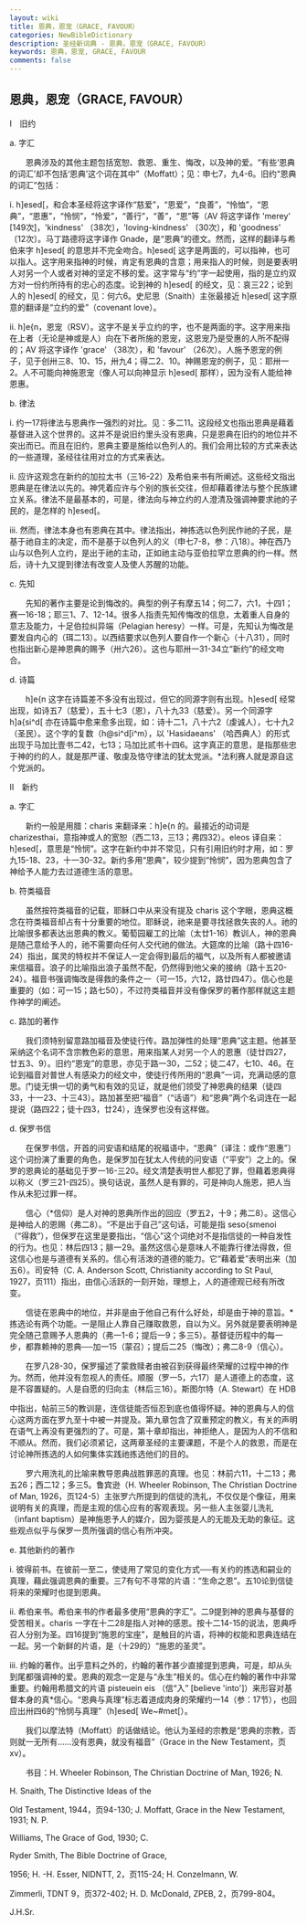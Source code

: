 ```yaml
---
layout: wiki
title: 恩典，恩宠（GRACE, FAVOUR）
categories: NewBibleDictionary
description: 圣经新词典 - 恩典，恩宠（GRACE, FAVOUR）
keywords: 恩典，恩宠, GRACE, FAVOUR
comments: false
---
```


## 恩典，恩宠（GRACE, FAVOUR）

Ⅰ　旧约

a. 字汇

　　恩典涉及的其他主题包括宽恕、救恩、重生、悔改，以及神的爱。“有些‘恩典的词汇’却不包括‘恩典’这个词在其中”（Moffatt）；见：申七7，九4-6。旧约“恩典的词汇”包括：

i. h]esed[，和合本圣经将这字译作“慈爱”，“恩爱”，“良善”，“怜恤”，“恩典”，“恩惠”，“怜悯”，“怜爱”，“善行”，“善”，“恩”等（AV 将这字译作 'merey' [149次]，'kindness' 〔38次〕，'loving-kindness' 〔30次〕，和 'goodness' 〔12次〕。马丁路德将这字译作 Gnade，是“恩典”的德文。然而，这样的翻译与希伯来字 h]esed[ 的意思并不完全吻合。h]esed[ 这字是两面的，可以指神，也可以指人。这字用来指神的时候，肯定有恩典的含意；用来指人的时候，则是要表明人对另一个人或者对神的坚定不移的爱。这字常与“约”字一起使用，指的是立约双方对一份约所持有的忠心的态度。论到神的 h]esed[ 的经文，见：哀三22；论到人的 h]esed[ 的经文，见：何六6。史尼思（Snaith）主张最接近 h]esed[ 这字原意的翻译是“立约的爱”（covenant love）。

ii. h]e{n，恩宠（RSV）。这字不是关乎立约的字，也不是两面的字。这字用来指在上者（无论是神或是人）向在下者所施的恩宠，这恩宠乃是受惠的人所不配得的；AV 将这字译作 'grace' （38次），和 'favour' （26次）。人施予恩宠的例子，见于创卅三8、10、15，卅九4；得二2、10。神赐恩宠的例子，见：耶卅一2。人不可能向神施恩宠（像人可以向神显示 h]esed[ 那样），因为没有人能给神恩惠。

b. 律法

i. 约一17将律法与恩典作一强烈的对比。见：多二11。这段经文也指出恩典是藉着基督进入这个世界的。这并不是说旧约里头没有恩典，只是恩典在旧约的地位并不突出而已。而且在旧约，恩典主要是施给以色列人的。我们会用比较的方式来表达的一些道理，圣经往往用对立的方式来表达。

ii. 应许这观念在新约的加拉太书（三16-22）及希伯来书有所阐述。这些经文指出恩典是在律法以先的。神凭着应许与个别的族长交往，但却藉着律法与整个民族建立关系。律法不是最基本的，可是，律法向与神立约的人澄清及强调神要求祂的子民的，是怎样的 h]esed[。

iii. 然而，律法本身也有恩典在其中。律法指出，神拣选以色列民作祂的子民，是基于祂自主的决定，而不是基于以色列人的义（申七7-8，参：八18）。神在西乃山与以色列人立约，是出于祂的主动，正如祂主动与亚伯拉罕立恩典的约一样。然后，诗十九又提到律法有改变人及使人苏醒的功能。

c. 先知

　　先知的著作主要是论到悔改的。典型的例子有摩五14；何二7，六1，十四1；赛一16-18；耶三1、7、12-14。很多人指责先知传悔改的信息，太着重人自身的意志及能力，十足伯拉纠异端（Pelagian heresy）一样。可是，先知认为悔改是要发自内心的（珥二13）。以西结要求以色列人要自作一个新心（十八31），同时也指出新心是神恩典的赐予（卅六26）。这也与耶卅一31-34立“新约”的经文吻合。

d. 诗篇

　　h]e{n 这字在诗篇差不多没有出现过，但它的同源字则有出现。h]esed[ 经常出现，如诗五7（慈爱），五十七3（恩），八十九33（慈爱）。另一个同源字 h]a{si^d[ 亦在诗篇中愈来愈多出现，如：诗十二1，八十六2（虔诚人），七十九2（圣民）。这个字的复数（h@si^d[i^m），以 'Hasidaeans' （哈西典人）的形式出现于马加比壹书二42，七13；马加比贰书十四6。这字真正的意思，是指那些忠于神的约的人，就是那严谨、敬虔及恪守律法的犹太党派。*法利赛人就是源自这个党派的。

Ⅱ　新约

a. 字汇

　　新约一般是用腊：charis 来翻译来：h]e{n 的。最接近的动词是 charizesthai，意指神或人的宽恕（西二13，三13；弗四32）。eleos 译自来：h]esed[，意思是“怜悯”。这字在新约中并不常见，只有引用旧约时才用，如：罗九15-18、23，十一30-32。新约多用“恩典”，较少提到“怜悯”，因为恩典包含了神给予人能力去过道德生活的意思。

b. 符类福音

　　虽然按符类福音的记载，耶稣口中从来没有提及 charis 这个字眼，恩典这概念在符类福音却占有十分重要的地位。耶稣说，祂来是要寻找拯救失丧的人。祂的比喻很多都表达出恩典的教义。葡萄园雇工的比喻（太廿1-16）教训人，神的恩典是随己意给予人的，祂不需要向任何人交代祂的做法。大筵席的比喻（路十四16-24）指出，属灵的特权并不保证人一定会得到最后的福气，以及所有人都被邀请来信福音。浪子的比喻指出浪子虽然不配，仍然得到他父亲的接纳（路十五20-24）。福音书强调悔改是得救的条件之一（可一15，六12，路廿四47）。信心也是重要的（如：可一15；路七50），不过符类福音并没有像保罗的著作那样就这主题作神学的阐述。

c. 路加的著作

　　我们须特别留意路加福音及使徒行传。路加弹性的处理“恩典”这主题。他甚至采纳这个名词不含宗教色彩的意思，用来指某人对另一个人的恩惠（徒廿四27，廿五3、9）。旧约“恩宠”的意思，亦见于路一30，二52；徒二47，七10、46。在论到福音对普世人有感染力的经文中，使徒行传所用的“恩典”一词，充满动感的意思。门徒无惧一切的勇气和有效的见证，就是他们领受了神恩典的结果（徒四33，十一23、十三43）。路加甚至把“福音”（“话语”）和“恩典”两个名词连在一起提说（路四22；徒十四3，廿24），连保罗也没有这样做。

d. 保罗书信

　　在保罗书信，开首的问安语和结尾的祝福语中，“恩典”〔译注：或作“恩惠”〕这个词扮演了重要的角色，是保罗加在犹太人传统的问安语（“平安”）之上的。保罗的恩典论的基础见于罗一16-三20。经文清楚表明世人都犯了罪，但藉着恩典得以称义（罗三21-四25）。换句话说，虽然人是有罪的，可是神向人施恩，把人当作从未犯过罪一样。

　　信心（*信仰）是人对神的恩典所作出的回应（罗五2，十9；弗二8）。这信心是神给人的恩赐（弗二8）。“不是出于自己”这句话，可能是指 seso{smenoi （“得救”），但保罗在这里是要指出，“信心”这个词绝对不是指信徒的一种自发性的行为。也见：林后四13；腓一29。虽然这信心是意味人不能靠行律法得救，但这信心也是与道德有关系的。信心有活泼的道德的能力。它“藉着爱”表明出来（加五6）。司安特（C. A. Anderson Scott, Christianity according to St Paul, 1927，页111）指出，由信心活跃的一刻开始，理想上，人的道德观已经有所改变。

　　信徒在恩典中的地位，并非是由于他自己有什么好处，却是由于神的意旨。*拣选论有两个功能。一是阻止人靠自己赚取救恩，自以为义。另外就是要表明神是完全随己意赐予人恩典的（弗一1-6；提后一9；多三5）。基督徒历程中的每一步，都靠赖神的恩典──加一15（蒙召）；提后二25（悔改）；弗二8-9（信心）。

　　在罗八28-30，保罗撮述了蒙救赎者由被召到获得最终荣耀的过程中神的作为。然而，他并没有忽视人的责任。顺服（罗一5，六17）是人道德上的态度，这是不容置疑的。人是自愿的归向主（林后三16）。斯图尔特（A. Stewart）在 HDB

中指出，帖前三5的教训是，连信徒能否恒忍到底也值得怀疑。神的恩典与人的信心这两方面在罗九至十中被一并提及。第九章包含了双重预定的教义，有关的声明在语气上再没有更强烈的了。可是，第十章却指出，神拒绝人，是因为人的不信和不顺从。然而，我们必须紧记，这两章圣经的主要课题，不是个人的救恩，而是在讨论神所拣选的人如何集体实践祂拣选他们的目的。

　　罗六用洗礼的比喻来教导恩典战胜罪恶的真理。也见：林前六11，十二13；弗五26；西二12；多三5。鲁宾逊（H. Wheeler Robinson, The Christian Doctrine of Man, 1926，页124-5）主张罗六所提到的信徒的洗礼，不仅仅是个像征，用来说明有关的真理，而是主观的信心应有的客观表现。另一些人主张婴儿洗礼（infant baptism）是神施恩予人的媒介，因为婴孩是人的无能及无助的象征。这些观点似乎与保罗一贯所强调的信心有所冲突。

e. 其他新约的著作

i. 彼得前书。在彼前一至二，使徒用了常见的变化方式──有关约的拣选和嗣业的真理，藉此强调恩典的重要。三7有句不寻常的片语：“生命之恩”。五10论到信徒将来的荣耀时也提到恩典。

ii. 希伯来书。希伯来书的作者最多使用“恩典的字汇”。二9提到神的恩典与基督的受苦相关。charis 一字在十二28是指人对神的感恩。按十二14-15的说法，恩典呼召人分别为圣。四16提到“施恩的宝座”，是触目的片语，将神的权能和恩典连结在一起。另一个新鲜的片语，是（十29的）“施恩的圣灵”。

iii. 约翰的著作。出乎意料之外的，约翰的著作甚少直接提到恩典，可是，却从头到尾都强调神的爱。恩典的观念一定是与“永生”相关的。信心在约翰的著作中非常重要。约翰用希腊文的片语 pisteuein eis （信“入” [believe 'into']）来形容对基督本身的真*信心。“恩典与真理”标志着道成肉身的荣耀约一14（参：17节），也回应出卅四6的“怜悯与真理”（h]esed[ We~#met[）。

　　我们以摩法特（Moffatt）的话做结论。他认为圣经的宗教是“恩典的宗教，否则就一无所有……没有恩典，就没有福音”（Grace in the New Testament，页 xv）。

　　书目：H. Wheeler Robinson, The Christian Doctrine of Man, 1926; N.

H. Snaith, The Distinctive Ideas of the

Old Testament, 1944，页94-130; J. Moffatt, Grace in the New Testament, 1931; N. P.

Williams, The Grace of God, 1930; C.

Ryder Smith, The Bible Doctrine of Grace,

1956; H. -H. Esser, NIDNTT, 2，页115-24; H. Conzelmann, W.

Zimmerli, TDNT 9，页372-402; H. D. McDonald, ZPEB, 2，页799-804。

J.H.Sr.








